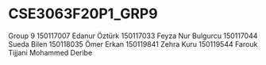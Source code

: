 # CSE3063F20P1_GRP9

Group 9
150117007 Edanur Öztürk
150117033 Feyza Nur Bulgurcu
150117044 Sueda Bilen
150118035 Ömer Erkan
150119841 Zehra Kuru
150119544 Farouk Tijjani Mohammed Deribe